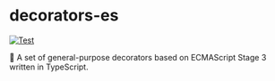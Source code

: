 # decorators-es

[![Test](https://github.com/WillBooster/decorators-es/actions/workflows/test.yml/badge.svg)](https://github.com/WillBooster/decorators-es/actions/workflows/test.yml)

:wrench: A set of general-purpose decorators based on ECMAScript Stage 3 written in TypeScript.
